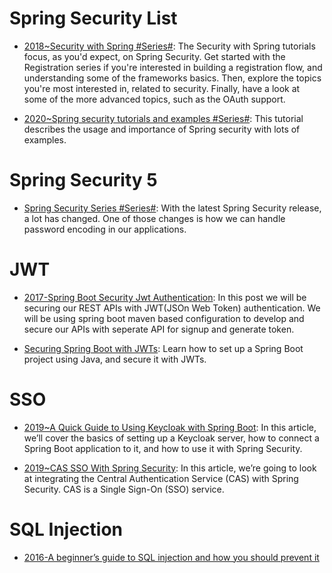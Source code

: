 # Spring Security List

- [2018~Security with Spring #Series#](https://www.baeldung.com/security-spring): The Security with Spring tutorials focus, as you'd expect, on Spring Security. Get started with the Registration series if you're interested in building a registration flow, and understanding some of the frameworks basics. Then, explore the topics you're most interested in, related to security. Finally, have a look at some of the more advanced topics, such as the OAuth support.

- [2020~Spring security tutorials and examples #Series#](https://github.com/RameshMF/spring-security-tutorial): This tutorial describes the usage and importance of Spring security with lots of examples.

# Spring Security 5

- [Spring Security Series #Series#](https://www.baeldung.com/tag/spring-security-5/): With the latest Spring Security release, a lot has changed. One of those changes is how we can handle password encoding in our applications.

# JWT

- [2017-Spring Boot Security Jwt Authentication](https://www.devglan.com/spring-security/spring-boot-jwt-auth): In this post we will be securing our REST APIs with JWT(JSOn Web Token) authentication. We will be using spring boot maven based configuration to develop and secure our APIs with seperate API for signup and generate token.

- [Securing Spring Boot with JWTs](https://auth0.com/blog/securing-spring-boot-with-jwts/): Learn how to set up a Spring Boot project using Java, and secure it with JWTs.

# SSO

- [2019~A Quick Guide to Using Keycloak with Spring Boot](https://www.baeldung.com/spring-boot-keycloak): In this article, we’ll cover the basics of setting up a Keycloak server, how to connect a Spring Boot application to it, and how to use it with Spring Security.

- [2019~CAS SSO With Spring Security](https://www.baeldung.com/spring-security-cas-sso): In this article, we’re going to look at integrating the Central Authentication Service (CAS) with Spring Security. CAS is a Single Sign-On (SSO) service.

# SQL Injection

- [2016-A beginner’s guide to SQL injection and how you should prevent it](https://parg.co/bB1)
